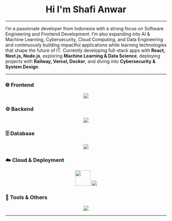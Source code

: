 <h1 align="center">Hi I'm Shafi Anwar</h1>

---

I’m a passionate developer from Indonesia with a strong focus on Software Engineering and Frontend Development. I’m also expanding into AI & Machine Learning, Cybersecurity, Cloud Computing, and Data Engineering and continuously building impactful applications while learning technologies that shape the future of IT. 
Currently developing full-stack apps with **React, Next.js, Node.js**, exploring **Machine Learning & Data Science**, deploying projects with **Railway, Vercel, Docker**, and diving into **Cybersecurity & System Design**.

---

### 🌐 Frontend  
<p align="center">
  <img src="https://skillicons.dev/icons?i=html,css,js,ts,react,nextjs,redux,tailwind,bootstrap,vite" />
</p>

### ⚙️ Backend  
<p align="center">
  <img src="https://skillicons.dev/icons?i=nodejs,express,laravel,php,python,java" />
</p>

### 🗄️ Database  
<p align="center">
  <img src="https://skillicons.dev/icons?i=mysql,postgres,mongodb,sqlite,firebase" />
</p>

### ☁️ Cloud & Deployment  
<p align="center">
  <img src="https://cdn.simpleicons.org/render/46E3B7" width="48" height="48"/>
  <img src="https://skillicons.dev/icons?i=vercel,netlify,heroku,aws,docker" />
</p>

### 🔧 Tools & Others  
<p align="center">
  <img src="https://skillicons.dev/icons?i=git,github,postman,vscode,figma,linux,bash" />
</p>

---

